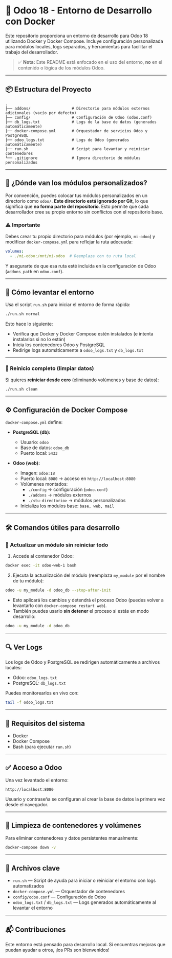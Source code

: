 # 🐘 Odoo 18 - Entorno de Desarrollo con Docker

Este repositorio proporciona un entorno de desarrollo para Odoo 18 utilizando Docker y Docker Compose. Incluye configuración personalizada para módulos locales, logs separados, y herramientas para facilitar el trabajo del desarrollador.

> ✅ **Nota:** Este README está enfocado en el uso del entorno, **no** en el contenido o lógica de los módulos Odoo.

---

## 📦 Estructura del Proyecto

```
.
├── addons/                  # Directorio para módulos externos adicionales (vacío por defecto)
├── config/                  # Configuración de Odoo (odoo.conf)
├── db_logs.txt              # Logs de la base de datos (generados automáticamente)
├── docker-compose.yml       # Orquestador de servicios Odoo y PostgreSQL
├── odoo_logs.txt            # Logs de Odoo (generados automáticamente)
├── run.sh                   # Script para levantar y reiniciar contenedores
└── .gitignore               # Ignora directorio de módulos personalizados
```

---

## 📁 ¿Dónde van los módulos personalizados?

Por convención, puedes colocar tus módulos personalizados en un directorio como `odoo/`. **Este directorio está ignorado por Git**, lo que significa que **no forma parte del repositorio**. Esto permite que cada desarrollador cree su propio entorno sin conflictos con el repositorio base.

### ⚠️ Importante

Debes crear tu propio directorio para módulos (por ejemplo, `mi-odoo`) y modificar `docker-compose.yml` para reflejar la ruta adecuada:

```yaml
volumes:
  - ./mi-odoo:/mnt/mi-odoo  # Reemplaza con tu ruta local
```

Y asegurarte de que esa ruta esté incluida en la configuración de Odoo (`addons_path` en `odoo.conf`).

---

## 🚀 Cómo levantar el entorno

Usa el script `run.sh` para iniciar el entorno de forma rápida:

```bash
./run.sh normal
```

Esto hace lo siguiente:
- Verifica que Docker y Docker Compose estén instalados (e intenta instalarlos si no lo están)
- Inicia los contenedores Odoo y PostgreSQL
- Redirige logs automáticamente a `odoo_logs.txt` y `db_logs.txt`

---

### 🔄 Reinicio completo (limpiar datos)

Si quieres **reiniciar desde cero** (eliminando volúmenes y base de datos):

```bash
./run.sh clean
```

---

## ⚙️ Configuración de Docker Compose

`docker-compose.yml` define:

- **PostgreSQL (db):**  
  - Usuario: `odoo`  
  - Base de datos: `odoo_db`  
  - Puerto local: `5433`

- **Odoo (web):**
  - Imagen: `odoo:18`
  - Puerto local: `8080` → acceso en `http://localhost:8080`
  - Volúmenes montados:
    - `./config` → configuración (`odoo.conf`)
    - `./addons` → módulos externos
    - `./<tu-directorio>` → módulos personalizados
  - Inicializa los módulos base: `base, web, mail`

---

## 🛠️ Comandos útiles para desarrollo

### 🔄 Actualizar un módulo sin reiniciar todo

1. Accede al contenedor Odoo:

```bash
docker exec -it odoo-web-1 bash
```

2. Ejecuta la actualización del módulo (reemplaza `my_module` por el nombre de tu módulo):

```bash
odoo -u my_module -d odoo_db --stop-after-init
```

- Esto aplicará los cambios y detendrá el proceso Odoo (puedes volver a levantarlo con `docker-compose restart web`).
- También puedes usarlo **sin detener** el proceso si estás en modo desarrollo:

```bash
odoo -u my_module -d odoo_db
```

---

## 🔍 Ver Logs

Los logs de Odoo y PostgreSQL se redirigen automáticamente a archivos locales:

- Odoo: `odoo_logs.txt`
- PostgreSQL: `db_logs.txt`

Puedes monitorearlos en vivo con:

```bash
tail -f odoo_logs.txt
```

---

## 🧰 Requisitos del sistema

- Docker
- Docker Compose
- Bash (para ejecutar `run.sh`)

---

## ✅ Acceso a Odoo

Una vez levantado el entorno:

```
http://localhost:8080
```

Usuario y contraseña se configuran al crear la base de datos la primera vez desde el navegador.

---

## 🧹 Limpieza de contenedores y volúmenes

Para eliminar contenedores y datos persistentes manualmente:

```bash
docker-compose down -v
```

---

## 📄 Archivos clave

- `run.sh` — Script de ayuda para iniciar o reiniciar el entorno con logs automatizados
- `docker-compose.yml` — Orquestador de contenedores
- `config/odoo.conf` — Configuración de Odoo
- `odoo_logs.txt` / `db_logs.txt` — Logs generados automáticamente al levantar el entorno

---

## 📬 Contribuciones

Este entorno está pensado para desarrollo local. Si encuentras mejoras que puedan ayudar a otros, ¡los PRs son bienvenidos!